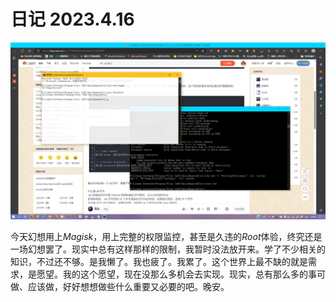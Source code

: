 # 日记 2023.4.16

![image-20230416214525778](2023-04-16.assets/image-20230416214525778.png)

今天幻想用上*Magisk*，用上完整的权限监控，甚至是久违的*Root*体验，终究还是一场幻想罢了。现实中总有这样那样的限制，我暂时没法放开来。学了不少相关的知识，不过还不够。是我懒了。我也疲了。我累了。这个世界上最不缺的就是需求，是愿望。我的这个愿望，现在没那么多机会去实现。现实，总有那么多的事可做、应该做，好好想想做些什么重要又必要的吧。晚安。